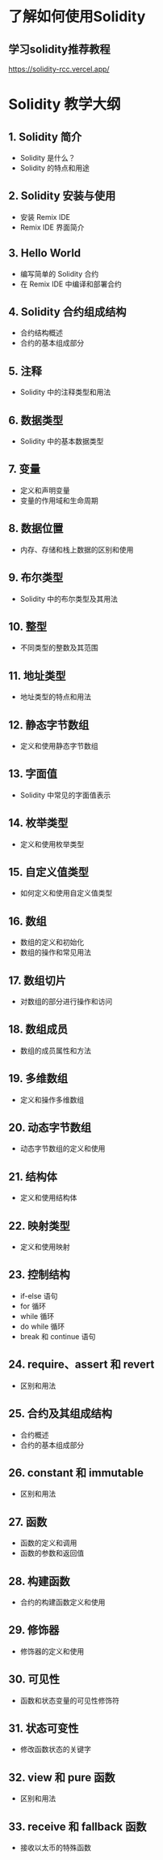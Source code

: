 # 了解如何使用Solidity
## 学习solidity推荐教程
https://solidity-rcc.vercel.app/
# Solidity 教学大纲

## 1. Solidity 简介
   - Solidity 是什么？
   - Solidity 的特点和用途
   
## 2. Solidity 安装与使用
   - 安装 Remix IDE
   - Remix IDE 界面简介
   
## 3. Hello World
   - 编写简单的 Solidity 合约
   - 在 Remix IDE 中编译和部署合约
   
## 4. Solidity 合约组成结构
   - 合约结构概述
   - 合约的基本组成部分
   
## 5. 注释
   - Solidity 中的注释类型和用法
   
## 6. 数据类型
   - Solidity 中的基本数据类型
   
## 7. 变量
   - 定义和声明变量
   - 变量的作用域和生命周期
   
## 8. 数据位置
   - 内存、存储和栈上数据的区别和使用
   
## 9. 布尔类型
   - Solidity 中的布尔类型及其用法
   
## 10. 整型
   - 不同类型的整数及其范围
   
## 11. 地址类型
   - 地址类型的特点和用法
   
## 12. 静态字节数组
   - 定义和使用静态字节数组
   
## 13. 字面值
   - Solidity 中常见的字面值表示
   
## 14. 枚举类型
   - 定义和使用枚举类型
   
## 15. 自定义值类型
   - 如何定义和使用自定义值类型
   
## 16. 数组
   - 数组的定义和初始化
   - 数组的操作和常见用法
   
## 17. 数组切片
   - 对数组的部分进行操作和访问
   
## 18. 数组成员
   - 数组的成员属性和方法
   
## 19. 多维数组
   - 定义和操作多维数组
   
## 20. 动态字节数组
   - 动态字节数组的定义和使用
   
## 21. 结构体
   - 定义和使用结构体
   
## 22. 映射类型
   - 定义和使用映射
   
## 23. 控制结构
   - if-else 语句
   - for 循环
   - while 循环
   - do while 循环
   - break 和 continue 语句
   
## 24. require、assert 和 revert
   - 区别和用法
   
## 25. 合约及其组成结构
   - 合约概述
   - 合约的基本组成部分
   
## 26. constant 和 immutable
   - 区别和用法
   
## 27. 函数
   - 函数的定义和调用
   - 函数的参数和返回值
   
## 28. 构建函数
   - 合约的构建函数定义和使用
   
## 29. 修饰器
   - 修饰器的定义和使用
   
## 30. 可见性
   - 函数和状态变量的可见性修饰符
   
## 31. 状态可变性
   - 修改函数状态的关键字
   
## 32. view 和 pure 函数
   - 区别和用法
   
## 33. receive 和 fallback 函数
   - 接收以太币的特殊函数
